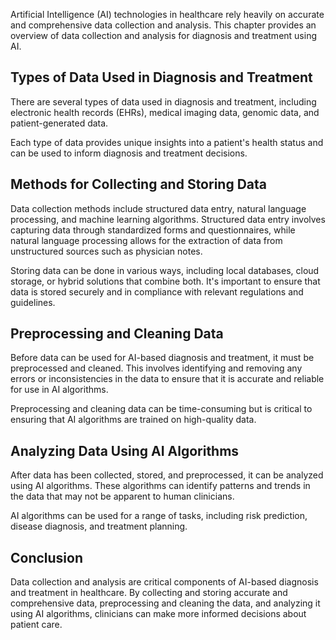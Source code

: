 
Artificial Intelligence (AI) technologies in healthcare rely heavily on accurate and comprehensive data collection and analysis. This chapter provides an overview of data collection and analysis for diagnosis and treatment using AI.

Types of Data Used in Diagnosis and Treatment
---------------------------------------------

There are several types of data used in diagnosis and treatment, including electronic health records (EHRs), medical imaging data, genomic data, and patient-generated data.

Each type of data provides unique insights into a patient's health status and can be used to inform diagnosis and treatment decisions.

Methods for Collecting and Storing Data
---------------------------------------

Data collection methods include structured data entry, natural language processing, and machine learning algorithms. Structured data entry involves capturing data through standardized forms and questionnaires, while natural language processing allows for the extraction of data from unstructured sources such as physician notes.

Storing data can be done in various ways, including local databases, cloud storage, or hybrid solutions that combine both. It's important to ensure that data is stored securely and in compliance with relevant regulations and guidelines.

Preprocessing and Cleaning Data
-------------------------------

Before data can be used for AI-based diagnosis and treatment, it must be preprocessed and cleaned. This involves identifying and removing any errors or inconsistencies in the data to ensure that it is accurate and reliable for use in AI algorithms.

Preprocessing and cleaning data can be time-consuming but is critical to ensuring that AI algorithms are trained on high-quality data.

Analyzing Data Using AI Algorithms
----------------------------------

After data has been collected, stored, and preprocessed, it can be analyzed using AI algorithms. These algorithms can identify patterns and trends in the data that may not be apparent to human clinicians.

AI algorithms can be used for a range of tasks, including risk prediction, disease diagnosis, and treatment planning.

Conclusion
----------

Data collection and analysis are critical components of AI-based diagnosis and treatment in healthcare. By collecting and storing accurate and comprehensive data, preprocessing and cleaning the data, and analyzing it using AI algorithms, clinicians can make more informed decisions about patient care.
